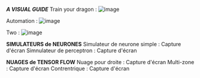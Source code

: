***A VISUAL GUIDE***
Train your dragon :
![image](https://github.com/user-attachments/assets/c11b1158-3e31-4855-8125-802cd9c6a8df)

Automation : 
![image](https://github.com/user-attachments/assets/2c12227b-bbd2-4f1c-932a-5690acbbe3c8)

Two : 
![image](https://github.com/user-attachments/assets/0993c53c-7ab9-4709-8ef5-1543af4ee655)


**SIMULATEURS de NEURONES**
Simulateur de neurone simple : Capture d'écran
Simnulateur de perceptron : Capture d'écran

**NUAGES de TENSOR FLOW**
Nuage pour droite : Capture d'écran
Multi-zone : Capture d'écran
Contrentrique : Capture d'écran

